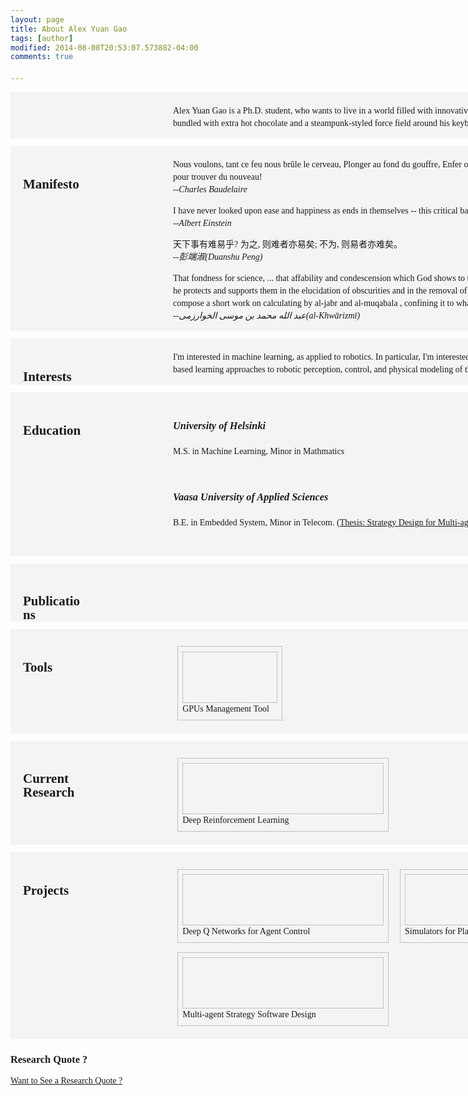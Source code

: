 ```yaml
---
layout: page
title: About Alex Yuan Gao
tags: [author]
modified: 2014-08-08T20:53:07.573882-04:00
comments: true

---
```

<style>
/* @group basics */

* {
  margin: 0;
  padding: 0;
}

html, body {
}

body {
  font: 14px/20px Georgia, "Times New Roman", Times, serif;
}

body.grid {
  background-image: url(../images/grid.png);
}


/* Modified settings */


figure {
    white-space: normal; 
    display: inline-block; 
    *zoom: 1; 
    *display: inline; 
    margin: 0; 
    padding: 0; 
    letter-spacing: normal;
    word-spacing : normal; 
  border: thin silver solid;
  margin: 1%;
  padding: 1%;
}

div.tool {
width: 150px; 
height: 80px; 
opacity: 1;
border: thin silver solid;
}

div#tool_gpu_server{
display: block; 
background-image: url(http://www.cs.helsinki.fi/u/yuangao/Img/calendar.jpg);
background-size: 140px 80px; 
background-repeat: no-repeat;
background-position:center; 
}

div.project {
width: 320px; 
height: 80px; 
opacity: 1;
border: thin silver solid;
}

div#project_atari{
display: block; 
background-image: url(http://www.cs.helsinki.fi/u/yuangao/Img/atari_agent.png); 
background-repeat: no-repeat;
background-position:center; 
}

div#project_robot{
display: block; 
background-image: url(http://www.cs.helsinki.fi/u/yuangao/Img/robocup.jpg); 
background-repeat: no-repeat;
background-position:center; 
}


div#project_simu{
display: block; 
background-image: url(http://www.cs.helsinki.fi/u/yuangao/Img/simulators.jpg); 
background-repeat: no-repeat;
background-position:center; 
}

div#project_deep_learning{
display: block; 
background-image: url(http://www.cs.helsinki.fi/u/yuangao/Img/research_helicopter.jpg); 
background-repeat: no-repeat;
background-position:center; 
opacity: 1;
}


img.project{
  width: 250px;
  height: 250px;
  overflow:hidden;
  border: thin silver solid;
  margin: 1%;
  padding: 1%;
}

#top_section {
    overflow: hidden;
    padding-bottom: 180px;
}

/* Modified settings */

p {
  margin-bottom: 15px;
}


/* @end */

/* @group header */

#header {
  height: 50px;
  background-image: url(../Styles/header.png);
  line-height: 38px;
  position: fixed;
  top: 0;
  left: 0;
  width: 100%;
  z-index: 1;
}

#header ul {
  width: 950px;
  margin: 0 auto;
  padding: 7px 0 0;
  list-style-type: none;
  overflow: hidden;
}

#header ul li {
  display: inline;
  margin-right: 10px;
  float: left;
}

#header ul li a {
  line-height: 24px;
  font-size: 12px;
  font-style: italic;
  background: url(../Styles/header-right.png) right 0;
  float: left;
  -webkit-transition: opacity 0.2s linear;
  -moz-transition: opacity 0.2s linear;
}

#header ul li a:hover {
  text-decoration: none;
  opacity: 0.5;
}



#header ul li a span {
  display: block;
  height: 26px;
  float: left;
  background: url(../Styles/header-left.png) no-repeat;
  padding-left: 10px;
  padding-right: 10px;
}



/* @end */

/* @group about */

#about {
  width: 950px;
  padding: 80px 0 59px;
  margin: 0 auto;
  background: url(../Styles/line.png) repeat-x 0 bottom;
  overflow: hidden;
}

#about h1 {
  margin-bottom: 4px;
  margin-top: 2px;
}

#about h2 {
  font-size: 14px;
  line-height: 20px;
  font-style: italic;
  margin-bottom: 14px;
}

/* --- */

#story {
  font-size: 18px;
  line-height: 30px;
  width: 390px;
  float: left;
  padding-right: 90px;
}

#picture {
  width: 190px;
  float: left;
}

/* @group contact */

#contact {
  width: 230px;
  float: right;
  padding-right: 50px;
  padding-top: 20px;
  list-style-type: none;
  line-height: 20px;
}

#contact li {
  width: 230px;
  overflow: hidden;
  margin-bottom: 5px;
}

#contact li span {
  float: left;
}

#contact li strong {
  float: right;
  text-align: right;
  color: #3c3c3c;
  font-weight: normal;
  font-style: normal;
}

.bibtexCode {
 font-size: 11px;
 display: none;
 background-color: #e5e5e5;
 padding: 5px;
}
.bibtexLink {
 background-color: #5c3c5c;
 color: #ffffff;
 padding-left: 3px;
 padding-right: 2px;
 border-radius: 4px;
}


/* @end */



/* @end */

/* @group section */

.section {
  width: 950px;
  margin: 12px auto;
  padding: 20px 20px 0px 20px;
  background: url(../images/line.png) repeat-x 0 bottom;
  background-color: #f4f4f4;
  overflow: hidden;
}

.section h2 {
  width: 100px;
  padding-right: 5px;
  float: left;
  padding-top: 0;
  line-height: 22px;
}

.section h3 {
  line-height: 22px;
  margin-bottom: 20px;
  font-style: italic;
}

.section h4 {
  font-weight: normal;
  font-style: normal;
  margin-bottom: 3px;
  margin-top: -20px;
}

.section .date {
  position: absolute;
  top: 6px;
  right: 0;
}

.section .item {
  width: 710px;
  padding-left: 50px;
  float: right; 
  padding-top: 0;
  margin-bottom: 9px;
  position: relative;
  padding-bottom: 5px;
  background: url(../Styles/separator.png) no-repeat 0 bottom;
}

.section .description {
  width: 650px;
  text-align:left;
}



/* @end */

/* @group small */

body.small {
}

body.small #header ul  {
  width: 750px;
}

body.small #about {
  width: 750px;
  position: relative;
  padding-bottom: 65px;
  min-height: 260px;
}

body.small #about #story {
  float: none;
}

body.small #about #contact {
  float: none;
  padding-top: 0;
  padding-right: 0;
  clear: left;
}

body.small #about #picture {
  clear: none;
  float: none;
  position: absolute;
  top: 80px;
  right: 0;
}

/* --- */

body.small .section {
  width: 750px;
}

body.small .section .item {
  width: 510px;
}



/* @end */

/* @group footer */

#footer {
  font-size: 10px;
  text-align: center;
  padding-top: 10px;
  padding-bottom: 10px;
}



/* @end */


/* bib */

#biblio 
{
	font-size: .8em;
	list-style: none;
	text-indent: 0px;
	padding: 0px;
	margin: 0px;
}

#biblio li
{ 
	padding-bottom: 20px; 
}

span.bibtitle { 
    font-weight: bold;
    color: #642424; }

span.bibpub { font-style: italic; }

h3.bib{ font-size: 13px; font-style: normal;}


/* The style of animation */

ul { display: block; }
ul li { display: inline-block; margin: 0 10px; }
ul li a { opacity: 0.5; }
ul li a:hover { opacity: 1; -webkit-transition:all 0.2s ease-in-out; }
ul li.bsa a { width: 33px; height: 33px; display: block; background: transparent url('bsa.png') top center no-repeat; text-indent: -9999px; }
ul li.contrastly a { width: 33px; height: 33px; display: block; background: transparent url('contrastly.png') top center no-repeat; text-indent: -9999px; }
ul li.twitter a { width: 33px; height: 33px; display: block; background: transparent url('twitter.png') top center no-repeat; text-indent: -9999px; }
ul li.dribbble a { width: 33px; height: 33px; display: block; background: transparent url('http://jonphillips.ca/images/dribbble_icn.png') top center no-repeat; text-indent: -9999px; }
ul li.email a { width: 33px; height: 33px; display: block; background: transparent url('email.png') top center no-repeat; text-indent: -9999px; }
ul li.blog a { width: 33px; height: 33px; display: block; background: transparent url('blog.png') top center no-repeat; text-indent: -9999px; }
ul li.facebook a { width: 33px; height: 33px; display: block; background: transparent url('facebook.png') top center no-repeat; text-indent: -9999px; }
ul li.linkedin a { width: 33px; height: 33px; display: block; background: transparent url('linkedin.png') top center no-repeat; text-indent: -9999px; }

.logo h1 a { width: 60px; height: 79px; display: block; background: url('http://jonphillips.ca/images/logo.png') top center no-repeat; text-indent: -9999px; padding: 0; margin: 0 auto; border: none; text-align: center; }
.logo h1 a:hover { -webkit-transform:rotate(360deg); -moz-transform:rotate(360deg); -o-transform:rotate(360deg); }
.content { max-width: 480px; padding: 0 20px; display: block; margin: 15% auto 0; }

.vegas-loading { display: none; }
.vegas-overlay { background: transparent url('http://jonphillips.ca/images/overlay.png'); opacity: 0.5; z-index: -1; }
.vegas-background { image-rendering: optimizeQuality; -ms-interpolation-mode: bicubic; z-index: -2; }ttp://www.cs.helsinki.fi/u/yuangao/Img/atari_agent.png
</style>

<script type="text/javascript">
$().ready(function(){

    $(".project").hover(
	function () {
	    var bg = $(this).css('background-image');  	 
	    $(this).animate({
		opacity: 0
	    }, 'fast', function () {
		$(this)
		    .css({
		    'background-image': bg
		})
		    .animate({
		    opacity: 1
		});
	    });
	},

	function () {

	}); 
});

</script>
<script type="text/javascript">
//<!--
function toggleBibtex(control) {

var children = control.parentNode.children
	var bibvar = children[children.length-1]; 
	bibvar.style.display= (bibvar.style.display == 'none' || bibvar.style.display == '') ? 'block' : 'none';
}


//-->
</script>


<!--<center>Quick Links:&nbsp; <a href="#edu">Education</a> &nbsp; <a href="#pub">Publications</a></center>-->

<div class="section" >
<div class="item">
Alex Yuan Gao is a Ph.D. student, who wants to live in a world filled with innovative businesses, robots, books that come bundled with extra hot chocolate and a steampunk-styled force field around his keyboard that repels cats.
</div>
</div>


<div class="section" >
<h2>Manifesto</h2>
<div class="item">
Nous voulons, tant ce feu nous brûle le cerveau,
Plonger au fond du gouffre, Enfer ou Ciel, qu'importe?
Au fond de l'Inconnu pour trouver du nouveau!
<br>--<em>Charles Baudelaire</em>
</div>
<br>

<div class="item">
I have never looked upon ease and happiness as ends in themselves -- this critical basis I call the ideal of a pigsty.
<br>--<em>Albert Einstein</em>
</div>

<div class="item">
天下事有难易乎? 为之, 则难者亦易矣; 不为, 则易者亦难矣。
<br>--<em>彭端淑(Duanshu Peng)</em>
</div>

<div class="item">
That fondness for science, ... that affability and condescension which God shows to the learned, that promptitude with which he protects and supports them in the elucidation of obscurities and in the removal of difficulties, has encouraged me to compose a short work on calculating by al-jabr and al-muqabala , confining it to what is easiest and most useful in arithmetic.
<br>--<em>عبد الله محمد بن موسى الخوارزمی(al-Khwārizmī)</em>
</div>

</div>


<div class="section">
<h2>Interests</h2> <a name="int"></a>
<div class="item">
<div class="description">
<!--I'm interested in machine learning, as applied to robotics. In particular,
I'm interested in deep/reinforcement/feature learning approaches to robotic perception,
control, and physical modeling of the robot's environment.-->
I'm interested in machine learning, as applied to robotics. In particular,
I'm interested in deep/reinforcement/neuro-based learning approaches to robotic perception,
control, and physical modeling of the robot's environment.
</div>
</div>
</div>

<div class="section">
<h2>Education</h2> <a name="edu"></a>
<div class="item">

<div class="item">
<h3>University of Helsinki</h3>
<div class="date">2013-2015
</div>
<div class="description">
<p>M.S. in Machine Learning, Minor in Mathmatics</p>
</div>
</div>

<div class="item">
<h3>Vaasa University of Applied Sciences</h3>
<div class="date">2009-2013</div>
<div class="description">
<p>B.E. in Embedded System, Minor in Telecom. (<a href="https://www.cs.helsinki.fi/u/yuangao/Doc/thesis.pdf">Thesis: Strategy Design for Multi-agent Robots</a>)</p>

</div>
</div>
</div>
</div>

<div class="section">
<h2>Publications</h2>
</div>

<div class="section">
<h2>Tools</h2>
<div class="item">
  <figure>
    <div>
      <a href="https://www.google.com/calendar/embed?src=wonders.pc.hiit%40gmail.com&ctz=Europe/Helsinki">
	<div id = "tool_gpu_server" class = "tool"> </div> </a>
    </div>
    <figcaption>GPUs Management Tool</figcaption>
  </figure>
</div>
</div>

<div class="section">
<h2>Current Research</h2>

<div class="item">
  <figure>
  <div>
  <a href="https://github.com/gaoyuankidult/DRL-AI">
  <div id = "project_deep_learning" class = "project"> </div> </a>
  </div>
  <figcaption>Deep Reinforcement Learning</figcaption>
  </figure>
</div>

</div>

<div class="section">
<h2>Projects</h2>
	 <div class="item" >
		  <figure>
		  <div >
		  <a href="https://github.com/gaoyuankidult/DRL-AI">
		  <div id = "project_atari" class = "project"> </div></a>
		  </div>
		  <figcaption>Deep Q Networks for Agent Control</figcaption>
		  </figure>
		  <figure>
		  <div>
		  <a href="https://github.com/gaoyuankidult/random_walk_simulator">
		  <div id = "project_simu" class = "project"> </div></a>
		  </div>
		  <figcaption>Simulators for Planning Algorithm</figcaption>
		  </figure>
		   <figure>
		  <div>
		  <a href="https://github.com/gaoyuankidult/Robot_Learning">
		  <div id = "project_robot" class = "project"> </div> </a>
		  </div>
		  <figcaption>Multi-agent Strategy Software Design</figcaption>
		  </figure>
	  </div>


</div>



### Research Quote ? 

<script>
    function showQuote() {
    	
        var quotes = [
      	{
	    text: " \"I have never looked upon ease and happiness as ends in themselves -- this critical basis I call the ideal of a pigsty.\" <p>-- Albert Einstein <p>  ",
	    img:  "http://images.mentalfloss.com/sites/default/files/styles/insert_main_wide_image/public/einstein1_7.jpg"
        },
        {
	    text: " \"That fondness for science, ... that affability and condescension which God shows to the learned, that promptitude with which he protects and supports them in the elucidation of obscurities and in the removal of difficulties, has encouraged me to compose a short work on calculating by al-jabr and al-muqabala , confining it to what is easiest and most useful in arithmetic.\" <p>--عبد الله محمد بن موسى الخوارزمی(al-Khwārizmī)</p>",
	    img:  "https://s3.amazonaws.com/files.digication.com/M2bae2c5dce10400fec56aceb9d58d08c.jpg",
         },
        {
	    text: "\"A huge tree that fills one's arms grows form a tiny seedling; a nine-storied tower rises from a heap of earth; A thousand li journey starts with the first step.\"<p> -- Laozi, Tao Te Ching </p> <br> <p>\"合抱之木,生于毫末,九层之台,起于累土;千里之行,始于足下\"</p> <p> -- 老子, 道德经</p>",
	    img:  "https://colinanderson9494.files.wordpress.com/2013/04/laozi.jpg",
        },
        {
	    text: "\"Oh, this fire so burns our brains, we would Dive to the depths of the gulf, Heaven or Hell, what matter? If only to find in the depths of the Unknown the New!\" <p> --Charles Baudelaire, The Flowers of Evil <\p> <br>\"Nous voulons, tant ce feu nous brûle le cerveau, Plonger au fond du gouffre, Enfer ou Ciel, qu'importe? Au fond de l'Inconnu pour trouver du nouveau!\" <p> --Charles Baudelaire, Les Fleurs du Mal <\p>",
	    img:  "https://upload.wikimedia.org/wikipedia/commons/1/16/%C3%89tienne_Carjat,_Portrait_of_Charles_Baudelaire,_circa_1862.jpg",
        }
      ];
      var quote = quotes[Math.floor(Math.random() * quotes.length)];
      if (document.getElementById("quote").innerHTML.length == 0){
          document.getElementById("quote").innerHTML =
              '<p>' + quote.text + '</p>' + '<br>' +
              '<img src="' + quote.img + '">';
	  document.getElementById("quote_btn").innerHTML = "Fold Quote";
      } else {
      	  document.getElementById("quote").innerHTML = "";
	  document.getElementById("quote_btn").innerHTML = "Want to See a Research Quote ?";
	  
      }
    }
</script>

<a markdown="0" id="quote_btn" href="javascript:showQuote()"  class="btn">Want to See a Research Quote ?</a>

<div id="quote"></div>